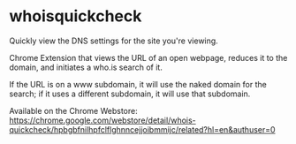 # whoisquickcheck
Quickly view the DNS settings for the site you're viewing.

Chrome Extension that views the URL of an open webpage, reduces it to the domain, and initiates a who.is search of it.

If the URL is on a www subdomain, it will use the naked domain for the search; if it uses a different subdomain, it will use that subdomain.

Available on the Chrome Webstore: https://chrome.google.com/webstore/detail/whois-quickcheck/hpbgbfnilhpfclflghnncejjoibmmijc/related?hl=en&authuser=0

